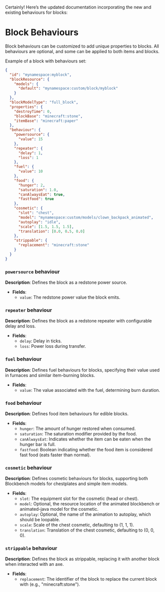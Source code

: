 Certainly! Here’s the updated documentation incorporating the new and existing behaviours for blocks:

# Block Behaviours

Block behaviours can be customized to add unique properties to blocks. All behaviours are optional, and some can be applied to both items and blocks.

Example of a block with behaviours set:
```json
{
  "id": "mynamespace:myblock",
  "blockResource": {
    "models": {
      "default": "mynamespace:custom/block/myblock"
    }
  },
  "blockModelType": "full_block",
  "properties": {
    "destroyTime": 0,
    "blockBase": "minecraft:stone",
    "itemBase": "minecraft:paper"
  },
  "behaviour": {
    "powersource": {
      "value": 15
    },
    "repeater": {
      "delay": 1,
      "loss": 1
    },
    "fuel": {
      "value": 10
    },
    "food": {
      "hunger": 2,
      "saturation": 1.0,
      "canAlwaysEat": true,
      "fastfood": true
    },
    "cosmetic": {
      "slot": "chest",
      "model": "mynamespace:custom/models/clown_backpack_animated",
      "autoplay": "idle",
      "scale": [1.5, 1.5, 1.5],
      "translation": [0.0, 0.5, 0.0]
    },
    "strippable": {
      "replacement": "minecraft:stone"
    }
  }
}
```

### `powersource` behaviour

**Description**:
Defines the block as a redstone power source.

- **Fields**:
    - `value`: The redstone power value the block emits.

### `repeater` behaviour

**Description**:
Defines the block as a redstone repeater with configurable delay and loss.

- **Fields**:
    - `delay`: Delay in ticks.
    - `loss`: Power loss during transfer.

### `fuel` behaviour

**Description**:
Defines fuel behaviours for blocks, specifying their value used in furnaces and similar item-burning blocks.

- **Fields**:
    - `value`: The value associated with the fuel, determining burn duration.

### `food` behaviour

**Description**:
Defines food item behaviours for edible blocks.

- **Fields**:
    - `hunger`: The amount of hunger restored when consumed.
    - `saturation`: The saturation modifier provided by the food.
    - `canAlwaysEat`: Indicates whether the item can be eaten when the hunger bar is full.
    - `fastfood`: Boolean indicating whether the food item is considered fast food (eats faster than normal).

### `cosmetic` behaviour

**Description**:
Defines cosmetic behaviours for blocks, supporting both Blockbench models for chestplates and simple item models.

- **Fields**:
    - `slot`: The equipment slot for the cosmetic (head or chest).
    - `model`: Optional, the resource location of the animated blockbench or animated-java model for the cosmetic.
    - `autoplay`: Optional, the name of the animation to autoplay, which should be loopable.
    - `scale`: Scale of the chest cosmetic, defaulting to (1, 1, 1).
    - `translation`: Translation of the chest cosmetic, defaulting to (0, 0, 0).

### `strippable` behaviour

**Description**:
Defines the block as strippable, replacing it with another block when interacted with an axe.

- **Fields**:
    - `replacement`: The identifier of the block to replace the current block with (e.g., "minecraft:stone").